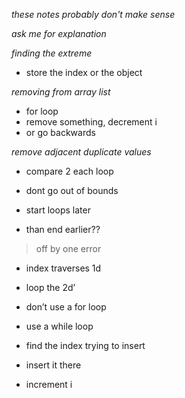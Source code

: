 *these notes probably don't make sense*

*ask me for explanation*

*finding the extreme* 
* store the index or the object

*removing from array list*
* for loop
* remove something, decrement i
* or go backwards

*remove adjacent duplicate values*
* compare 2 each loop
* dont go out of bounds

* start loops later
* than end earlier??
> off by one error

* index traverses 1d
* loop the 2d’

* don’t use a for loop
* use a while loop
* find the index trying to insert
* insert it there

* increment i
